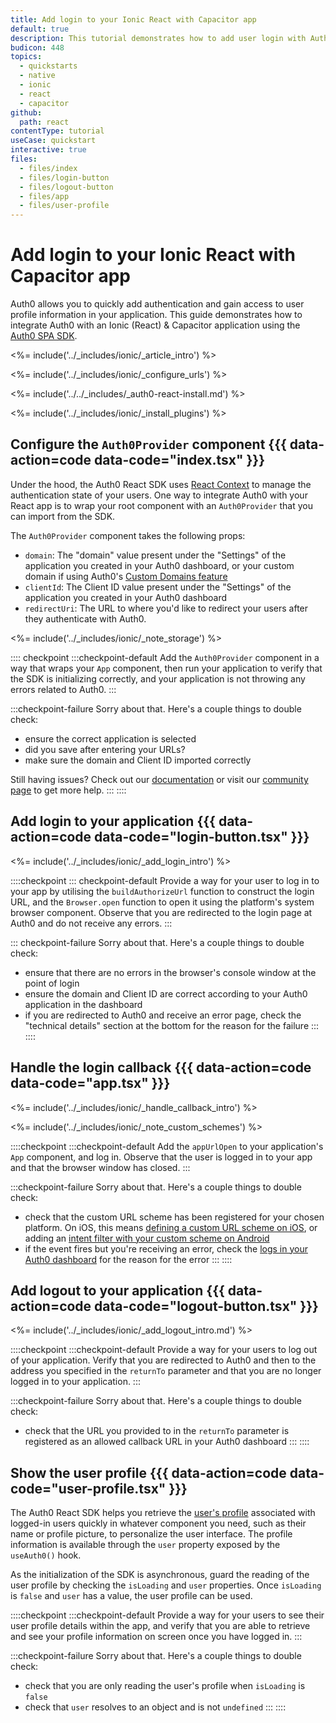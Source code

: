 ```yaml
---
title: Add login to your Ionic React with Capacitor app
default: true
description: This tutorial demonstrates how to add user login with Auth0 to an Ionic React & Capacitor application.
budicon: 448
topics:
  - quickstarts
  - native
  - ionic
  - react
  - capacitor
github:
  path: react
contentType: tutorial
useCase: quickstart
interactive: true
files:
  - files/index
  - files/login-button
  - files/logout-button
  - files/app
  - files/user-profile
---
```


# Add login to your Ionic React with Capacitor app

Auth0 allows you to quickly add authentication and gain access to user profile information in your application. This guide demonstrates how to integrate Auth0 with an Ionic (React) & Capacitor application using the [Auth0 SPA SDK](https://github.com/auth0/auth0-spa-js).

<%= include('../_includes/ionic/_article_intro') %>

<%= include('../_includes/ionic/_configure_urls') %>

<%= include('../../_includes/_auth0-react-install.md') %>

<%= include('../_includes/ionic/_install_plugins') %>

## Configure the `Auth0Provider` component {{{ data-action=code data-code="index.tsx" }}}

Under the hood, the Auth0 React SDK uses [React Context](https://reactjs.org/docs/context.html) to manage the authentication state of your users. One way to integrate Auth0 with your React app is to wrap your root component with an `Auth0Provider` that you can import from the SDK.

The `Auth0Provider` component takes the following props:

- `domain`: The "domain" value present under the "Settings" of the application you created in your Auth0 dashboard, or your custom domain if using Auth0's [Custom Domains feature](http://localhost:3000/docs/custom-domains)
- `clientId`: The Client ID value present under the "Settings" of the application you created in your Auth0 dashboard
- `redirectUri`: The URL to where you'd like to redirect your users after they authenticate with Auth0.

<%= include('../_includes/ionic/_note_storage') %>

:::: checkpoint
:::checkpoint-default
Add the `Auth0Provider` component in a way that wraps your `App` component, then run your application to verify that the SDK is initializing correctly, and your application is not throwing any errors related to Auth0.
:::

:::checkpoint-failure
Sorry about that. Here's a couple things to double check:
* ensure the correct application is selected
* did you save after entering your URLs?
* make sure the domain and Client ID imported correctly

Still having issues? Check out our [documentation](https://auth0.com/docs) or visit our [community page](https://community.auth0.com) to get more help.
:::
::::

## Add login to your application {{{ data-action=code data-code="login-button.tsx" }}}

<%= include('../_includes/ionic/_add_login_intro') %>

::::checkpoint
::: checkpoint-default
Provide a way for your user to log in to your app by utilising the `buildAuthorizeUrl` function to construct the login URL, and the `Browser.open` function to open it using the platform's system browser component. Observe that you are redirected to the login page at Auth0 and do not receive any errors.
:::

::: checkpoint-failure
Sorry about that. Here's a couple things to double check:

* ensure that there are no errors in the browser's console window at the point of login
* ensure the domain and Client ID are correct according to your Auth0 application in the dashboard
* if you are redirected to Auth0 and receive an error page, check the "technical details" section at the bottom for the reason for the failure
:::
::::

## Handle the login callback {{{ data-action=code data-code="app.tsx" }}}

<%= include('../_includes/ionic/_handle_callback_intro') %>

<%= include('../_includes/ionic/_note_custom_schemes') %>

::::checkpoint
:::checkpoint-default
Add the `appUrlOpen` to your application's `App` component, and log in. Observe that the user is logged in to your app and that the browser window has closed.
:::

:::checkpoint-failure
Sorry about that. Here's a couple things to double check:

* check that the custom URL scheme has been registered for your chosen platform. On iOS, this means [defining a custom URL scheme on iOS](https://developer.apple.com/documentation/xcode/defining-a-custom-url-scheme-for-your-app), or adding an [intent filter with your custom scheme on Android](https://developer.android.com/training/app-links/deep-linking)
* if the event fires but you're receiving an error, check the [logs in your Auth0 dashboard](https://manage.auth0.com/#/logs) for the reason for the error
:::
::::

## Add logout to your application {{{ data-action=code data-code="logout-button.tsx" }}}

<%= include('../_includes/ionic/_add_logout_intro.md') %>

::::checkpoint
:::checkpoint-default
Provide a way for your users to log out of your application. Verify that you are redirected to Auth0 and then to the address you specified in the `returnTo` parameter and that you are no longer logged in to your application.
:::

:::checkpoint-failure
Sorry about that. Here's a couple things to double check:

* check that the URL you provided to in the `returnTo` parameter is registered as an allowed callback URL in your Auth0 dashboard
:::
::::

## Show the user profile {{{ data-action=code data-code="user-profile.tsx" }}}

The Auth0 React SDK helps you retrieve the [user's profile](https://auth0.com/docs/users/concepts/overview-user-profile) associated with logged-in users quickly in whatever component you need, such as their name or profile picture, to personalize the user interface. The profile information is available through the `user` property exposed by the `useAuth0()` hook.

As the initialization of the SDK is asynchronous, guard the reading of the user profile by checking the `isLoading` and `user` properties. Once `isLoading` is `false` and `user` has a value, the user profile can be used.

::::checkpoint
:::checkpoint-default
Provide a way for your users to see their user profile details within the app, and verify that you are able to retrieve and see your profile information on screen once you have logged in.
:::

:::checkpoint-failure
Sorry about that. Here's a couple things to double check:

* check that you are only reading the user's profile when `isLoading` is `false`
* check that `user` resolves to an object and is not `undefined`
:::
::::

